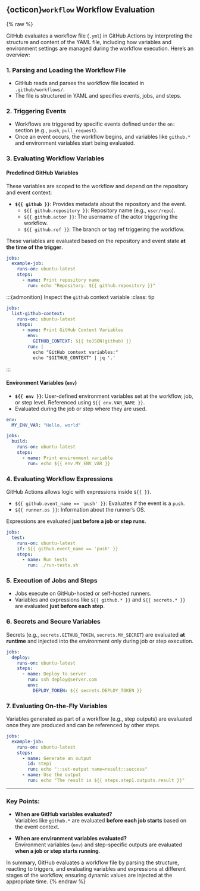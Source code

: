 ## {octicon}`workflow` Workflow Evaluation
{% raw %}

GitHub evaluates a workflow file (`.yml`) in GitHub Actions by interpreting the structure and content of the YAML file, including how variables and environment settings are managed during the workflow execution. Here’s an overview:

### 1. **Parsing and Loading the Workflow File**
- GitHub reads and parses the workflow file located in `.github/workflows/`.
- The file is structured in YAML and specifies events, jobs, and steps.

### 2. **Triggering Events**
- Workflows are triggered by specific events defined under the `on:` section (e.g., `push`, `pull_request`).
- Once an event occurs, the workflow begins, and variables like `github.*` and environment variables start being evaluated.

### 3. **Evaluating Workflow Variables**
#### **Predefined GitHub Variables** <i class="fa fa-github"></i>
These variables are scoped to the workflow and depend on the repository and event context:

- **`${{ github }}`**: Provides metadata about the repository and the event.
  - `${{ github.repository }}`: Repository name (e.g., `user/repo`).
  - `${{ github.actor }}`: The username of the actor triggering the workflow.
  - `${{ github.ref }}`: The branch or tag ref triggering the workflow.
  
These variables are evaluated based on the repository and event state **at the time of the trigger**.

```yaml
jobs:
  example-job:
    runs-on: ubuntu-latest
    steps:
      - name: Print repository name
        run: echo "Repository: ${{ github.repository }}"
```

:::{admonition} Inspect the `github` context variable
:class: tip
```yaml
jobs:
  list-github-context:
    runs-on: ubuntu-latest
    steps:
      - name: Print GitHub Context Variables
        env:
          GITHUB_CONTEXT: ${{ toJSON(github) }}
        run: |
          echo "GitHub context variables:"
          echo "$GITHUB_CONTEXT" | jq '.'
```
:::

#### **Environment Variables (`env`)**
- **`${{ env }}`**: User-defined environment variables set at the workflow, job, or step level. Referenced using `${{ env.VAR_NAME }}`.
- Evaluated during the job or step where they are used.

```yaml
env:
  MY_ENV_VAR: "Hello, world"

jobs:
  build:
    runs-on: ubuntu-latest
    steps:
      - name: Print environment variable
        run: echo ${{ env.MY_ENV_VAR }}
```

### 4. **Evaluating Workflow Expressions**
GitHub Actions allows logic with expressions inside `${{ }}`.

- `${{ github.event_name == 'push' }}`: Evaluates if the event is a `push`.
- `${{ runner.os }}`: Information about the runner’s OS.

Expressions are evaluated **just before a job or step runs**.

```yaml
jobs:
  test:
    runs-on: ubuntu-latest
    if: ${{ github.event_name == 'push' }}
    steps:
      - name: Run tests
        run: ./run-tests.sh
```

### 5. **Execution of Jobs and Steps**
- Jobs execute on GitHub-hosted or self-hosted runners.
- Variables and expressions like `${{ github.* }}` and `${{ secrets.* }}` are evaluated **just before each step**.

### 6. **Secrets and Secure Variables** <i class="fa fa-github"></i>
Secrets (e.g., `secrets.GITHUB_TOKEN`, `secrets.MY_SECRET`) are evaluated **at runtime** and injected into the environment only during job or step execution.

```yaml
jobs:
  deploy:
    runs-on: ubuntu-latest
    steps:
      - name: Deploy to server
        run: ssh deploy@server.com
        env:
          DEPLOY_TOKEN: ${{ secrets.DEPLOY_TOKEN }}
```

### 7. **Evaluating On-the-Fly Variables**
Variables generated as part of a workflow (e.g., step outputs) are evaluated once they are produced and can be referenced by other steps.

```yaml
jobs:
  example-job:
    runs-on: ubuntu-latest
    steps:
      - name: Generate an output
        id: step1
        run: echo "::set-output name=result::success"
      - name: Use the output
        run: echo "The result is ${{ steps.step1.outputs.result }}"
```

---

### Key Points:
- **When are GitHub variables evaluated?**  
  Variables like `github.*` are evaluated **before each job starts** based on the event context.
  
- **When are environment variables evaluated?**  
  Environment variables (`env`) and step-specific outputs are evaluated **when a job or step starts running**.

In summary, GitHub evaluates a workflow file by parsing the structure, reacting to triggers, and evaluating variables and expressions at different stages of the workflow, ensuring dynamic values are injected at the appropriate time.
{% endraw %}
